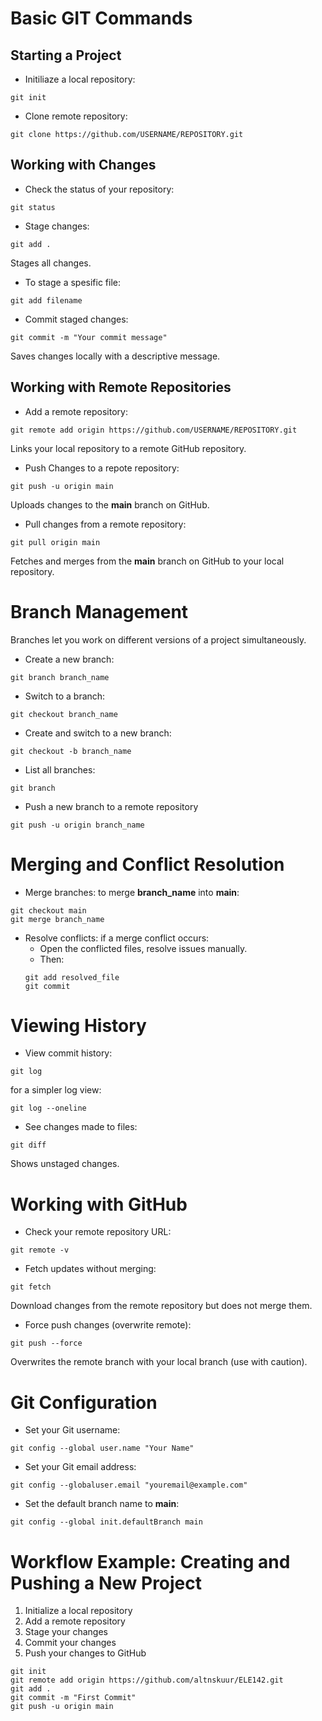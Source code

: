 # Basic GIT Commands
## Starting a Project
+ Initiliaze a local repository:
```
git init
```
+ Clone remote repository:
```
git clone https://github.com/USERNAME/REPOSITORY.git
```
## Working with Changes
+ Check the status of your repository:
```
git status
```
+ Stage changes:
```
git add .
```
Stages all changes.
+ To stage a spesific file:
``` 
git add filename
```
+ Commit staged changes:
```
git commit -m "Your commit message"
```
Saves changes locally with a descriptive message.

## Working with Remote Repositories
+ Add a remote repository:
``` 
git remote add origin https://github.com/USERNAME/REPOSITORY.git
```
Links your local repository to a remote GitHub repository.
+ Push Changes to a repote repository:
```
git push -u origin main
```
Uploads changes to the **main** branch on GitHub.
+ Pull changes from a remote repository:
```
git pull origin main
```
Fetches and merges from the **main** branch on GitHub to your local repository.

# Branch Management
Branches let you work on different versions of a project simultaneously.
+ Create a new branch:
```
git branch branch_name
```
+ Switch to a branch:
```
git checkout branch_name
```
+ Create and switch to a new branch:
```
git checkout -b branch_name 
```
+ List all branches:
```
git branch
```
+ Push a new branch to a remote repository 
```
git push -u origin branch_name
```
 
 # Merging and Conflict Resolution
 + Merge branches: to merge **branch_name** into **main**:
 ```
 git checkout main
 git merge branch_name
 ```
+ Resolve conflicts: if a merge conflict occurs: 
  - Open the conflicted files, resolve issues manually.
  - Then:
  ```
  git add resolved_file
  git commit 
  ```

# Viewing History
+ View commit history:
```
git log
```
for a simpler log view:
```
git log --oneline
```
+ See changes made to files:
``` 
git diff
```
Shows unstaged changes.

# Working with GitHub
+ Check your remote repository URL:
```
git remote -v
```
+ Fetch updates without merging:
```
git fetch
```
Download changes from the remote repository but does not merge them.
+ Force push changes (overwrite remote):
```
git push --force
```
Overwrites the remote branch with your local branch (use with caution).

# Git Configuration
+ Set your Git username:
```
git config --global user.name "Your Name"
```
+ Set your Git email address:
```
git config --globaluser.email "youremail@example.com"
```
+ Set the default branch name to **main**:
``` 
git config --global init.defaultBranch main
```

# Workflow Example: Creating and Pushing a New Project
1. Initialize a local repository
2. Add a remote repository
3. Stage your changes
4. Commit your changes
5. Push your changes to GitHub
```
git init
git remote add origin https://github.com/altnskuur/ELE142.git
git add .
git commit -m "First Commit"
git push -u origin main
```